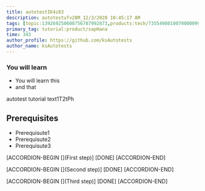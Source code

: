 ```yaml
---
title: autotestIK4z83
description: autotestufv28M_12/3/2020 10:45:17 AM
tags: [topic:139269250608756787992873,products:tech/73554900100700000996,tutorial:experience/advanced]
primary_tag: tutorial:product/sapHana
time: 343
author_profile: https://github.com/ksAutotests
author_name: ksAutotests
---
```

### You will learn
- You will learn this
- and that

autotest tutorial text1T2tPh

## Prerequisites
- Prerequisute1
- Prerequisute2
- Prerequisute3

[ACCORDION-BEGIN [](First step)]
[DONE]
[ACCORDION-END]

[ACCORDION-BEGIN [](Second step)]
[DONE]
[ACCORDION-END]

[ACCORDION-BEGIN [](Third step)]
[DONE]
[ACCORDION-END]

